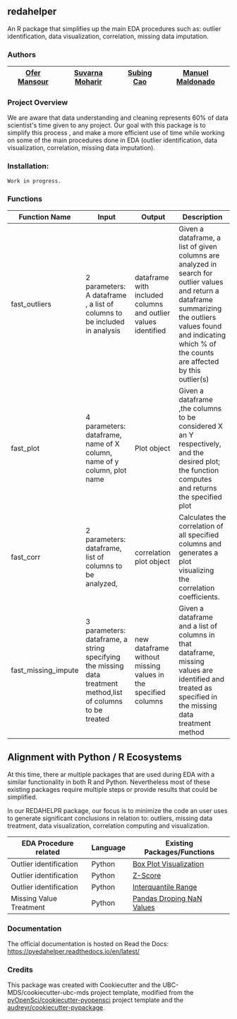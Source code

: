 ## redahelper 

An R package that simplifies up the main EDA procedures such as: outlier identification, data visualization, correlation, missing data imputation.

### Authors

| [Ofer Mansour](https://github.com/ofer-m) | [Suvarna Moharir](https://github.com/suvarna-m) | [Subing Cao ](https://github.com/scao1)| [Manuel Maldonado](https://github.com/manu2856)|
|:------------:|:--------------:|:--------------:|:--------------:|

### Project Overview

We are aware that data understanding and cleaning represents 60% of data scientist's time given to any project. 
Our goal with this package is to simplify this process , and make a more efficient use of time while working on some of the main procedures done in EDA (outlier identification, data visualization, correlation, missing data imputation).


### Installation:

```
Work in progress. 
```

### Functions


| Function Name | Input | Output | Description |
|-------------|-----|------|-----------|
|fast_outliers|2 parameters:  A dataframe , a list of columns to be included in analysis| dataframe with included columns and outlier values identified| Given a dataframe, a list of given columns are analyzed in search for outlier values and return a dataframe summarizing the outliers values found and indicating which % of the counts are affected by this outlier(s)|
|fast_plot|4 parameters:  dataframe, name of X column, name of y column, plot name  | Plot object | Given a dataframe ,the columns to be considered X an Y respectively, and the desired plot; the function computes and returns the specified plot|
|fast_corr| 2 parameters: dataframe, list of columns to be analyzed, |correlation plot object| Calculates the correlation of all specified columns and generates a plot visualizing the correlation coefficients.|
|fast_missing_impute|3 parameters: dataframe, a string specifying the missing data treatment method,list of columns to be treated| new dataframe without missing values in the specified columns|Given a dataframe and a list of columns in that dataframe, missing values are identified and treated as specified in the missing data treatment method |


## Alignment with Python / R Ecosystems

At this time, there ar multiple packages that are used during EDA with a similar functionality in both R and Python. Nevertheless most of these existing packages require multiple steps or provide results that could be simplified.

In our REDAHELPR package, our focus is to minimize the code an user uses to generate significant conclusions in relation to: outliers, missing data treatment, data visualization, correlation computing and visualization.


|EDA Procedure related|Language|Existing Packages/Functions|
|---------|--------|---------------------------|
|Outlier identification| Python|[Box Plot Visualization](https://matplotlib.org/3.1.1/api/_as_gen/matplotlib.pyplot.boxplot.html)
|Outlier identification| Python |[Z-Score ](https://docs.scipy.org/doc/scipy/reference/generated/scipy.stats.zscore.html)
|Outlier identification| Python |[Interquantile Range](scipy.stats.iqr)
|Missing Value Treatment|Python| [Pandas Droping NaN Values](https://pandas.pydata.org/pandas-docs/stable/reference/api/pandas.DataFrame.dropna.html)



### Documentation
The official documentation is hosted on Read the Docs: <https://pyedahelper.readthedocs.io/en/latest/>

### Credits
This package was created with Cookiecutter and the UBC-MDS/cookiecutter-ubc-mds project template, modified from the [pyOpenSci/cookiecutter-pyopensci](https://github.com/pyOpenSci/cookiecutter-pyopensci) project template and the [audreyr/cookiecutter-pypackage](https://github.com/audreyr/cookiecutter-pypackage).
